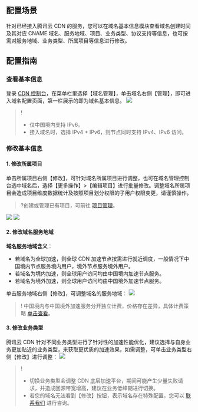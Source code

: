 ## 配置场景
针对已经接入腾讯云 CDN 的服务，您可以在域名基本信息模块查看域名创建时间及其对应 CNAME 域名、服务地域、项目、业务类型、协议支持等信息，也可按需对服务地域、业务类型、所属项目等信息进行修改。

## 配置指南
###  查看基本信息
登录 [CDN 控制台](https://console.cloud.tencent.com/cdn)，在菜单栏里选择【域名管理】，单击域名右侧【管理】，即可进入域名配置页面，第一栏展示的即为域名基本信息。
![](https://main.qcloudimg.com/raw/96ec9cf199bbfdaeb26bab9b1c7546f9.png)

>!
> + 仅中国境内支持 IPv6。
> + 接入域名时，选择 IPv4 + IPv6，则节点同时支持 IPv4、IPv6 访问。

### 修改基本信息

#### 1. 修改所属项目
单击所属项目右侧【修改】，可针对域名所属项目进行调整，也可在域名管理控制台选中域名后，选择【更多操作】>【编辑项目】进行批量修改。调整域名所属项目会造成项目维度数据统计及按照项目划分权限的子用户权限变更，请谨慎操作。

> ?创建或管理已有项目，可前往 [项目管理](https://console.cloud.tencent.com/project)。

![](https://main.qcloudimg.com/raw/c96e20933bc39b7a8cbfac8bfe28bfcf.png)
![](https://main.qcloudimg.com/raw/025a8fc7a46e16881f5efc5e58b4752f.png)


#### 2. 修改域名服务地域
**域名服务地域含义**：
+ 若域名为全球加速，则全球 CDN 加速节点按需进行就近调度，一般情况下中国境内节点服务境内用户，境外节点服务境外用户。
+ 若域名为境内加速，则全球用户访问均由中国境内加速节点服务。
+ 若域名为境外加速，则全球用户访问均由中国境外加速节点服务。

单击服务地域右侧【修改】，可调整域名的服务地域：
![](https://main.qcloudimg.com/raw/fa5f6a99e283e8ff2f7b86f76f3416a7.png)

> ! 中国境内与中国境外加速服务分开独立计费，价格存在差异，具体计费策略 [单击查看](https://cloud.tencent.com/document/product/228/2949)。


#### 3. 修改业务类型
腾讯云 CDN 针对不同业务类型进行了针对性的加速性能优化，建议选择与自身业务更加贴近的业务类型，来获取更优质的加速效果，如需调整，可单击业务类型右侧【修改】进行调整：
![](https://main.qcloudimg.com/raw/7c314b978194b60247c015f66e883a6e.png)

> !
> + 切换业务类型会调整 CDN 底层加速平台，期间可能产生少量失败请求，并造成回源带宽增高，建议在业务低峰期进行切换。
> + 若您的域名无法看到【修改】按钮，表示域名存在特殊配置，您可以 [联系我们](https://cloud.tencent.com/act/event/connect-service) 进行咨询。

